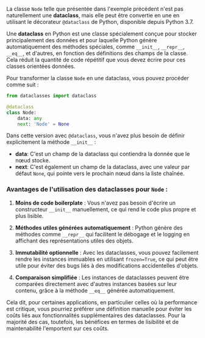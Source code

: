 La classe `Node` telle que présentée dans l'exemple précédent n'est pas naturellement une **dataclass**, mais elle peut être convertie en une en utilisant le décorateur `@dataclass` de Python, disponible depuis Python 3.7.

Une **dataclass** en Python est une classe spécialement conçue pour stocker principalement des données et pour laquelle Python génère automatiquement des méthodes spéciales, comme `__init__`, `__repr__`, `__eq__`, et d'autres, en fonction des définitions des champs de la classe. Cela réduit la quantité de code répétitif que vous devez écrire pour ces classes orientées données.

Pour transformer la classe `Node` en une dataclass, vous pouvez procéder comme suit :

```python
from dataclasses import dataclass

@dataclass
class Node:
    data: any
    next: 'Node' = None
```

Dans cette version avec `@dataclass`, vous n'avez plus besoin de définir explicitement la méthode `__init__` :

- **data**: C'est un champ de la dataclass qui contiendra la donnée que le nœud stocke.
- **next**: C'est également un champ de la dataclass, avec une valeur par défaut `None`, qui pointe vers le prochain nœud dans la liste chaînée.

### Avantages de l'utilisation des dataclasses pour `Node` :

1. **Moins de code boilerplate** : Vous n'avez pas besoin d'écrire un constructeur `__init__` manuellement, ce qui rend le code plus propre et plus lisible.
  
2. **Méthodes utiles générées automatiquement** : Python génère des méthodes comme `__repr__` qui facilitent le débogage et le logging en affichant des représentations utiles des objets.

3. **Immutabilité optionnelle** : Avec les dataclasses, vous pouvez facilement rendre les instances immuables en utilisant `frozen=True`, ce qui peut être utile pour éviter des bugs liés à des modifications accidentelles d'objets.

4. **Comparaison simplifiée** : Les instances de dataclasses peuvent être comparées directement avec d'autres instances basées sur leur contenu, grâce à la méthode `__eq__` générée automatiquement.

Cela dit, pour certaines applications, en particulier celles où la performance est critique, vous pourriez préférer une définition manuelle pour éviter les coûts liés aux fonctionnalités supplémentaires des dataclasses. Pour la majorité des cas, toutefois, les bénéfices en termes de lisibilité et de maintenabilité l'emportent sur ces coûts.

